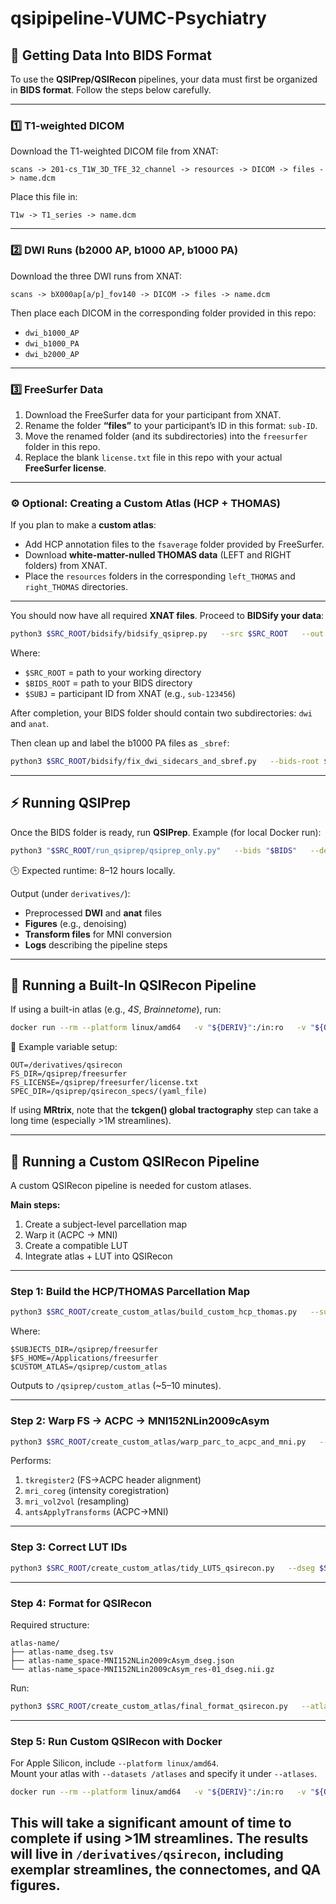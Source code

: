 # qsipipeline-VUMC-Psychiatry

## 🧠 Getting Data Into BIDS Format

To use the **QSIPrep/QSIRecon** pipelines, your data must first be organized in **BIDS format**. Follow the steps below carefully.

---

### 1️⃣ T1-weighted DICOM

Download the T1-weighted DICOM file from XNAT:

```
scans -> 201-cs_T1W_3D_TFE_32_channel -> resources -> DICOM -> files -> name.dcm
```

Place this file in:

```
T1w -> T1_series -> name.dcm
```

---

### 2️⃣ DWI Runs (b2000 AP, b1000 AP, b1000 PA)

Download the three DWI runs from XNAT:

```
scans -> bX000ap[a/p]_fov140 -> DICOM -> files -> name.dcm
```

Then place each DICOM in the corresponding folder provided in this repo:

- `dwi_b1000_AP`
- `dwi_b1000_PA`
- `dwi_b2000_AP`

---

### 3️⃣ FreeSurfer Data

1. Download the FreeSurfer data for your participant from XNAT.
2. Rename the folder **“files”** to your participant’s ID in this format: `sub-ID`.
3. Move the renamed folder (and its subdirectories) into the `freesurfer` folder in this repo.
4. Replace the blank `license.txt` file in this repo with your actual **FreeSurfer license**.

---

### ⚙️ Optional: Creating a Custom Atlas (HCP + THOMAS)

If you plan to make a **custom atlas**:

- Add HCP annotation files to the `fsaverage` folder provided by FreeSurfer.
- Download **white-matter-nulled THOMAS data** (LEFT and RIGHT folders) from XNAT.
- Place the `resources` folders in the corresponding `left_THOMAS` and `right_THOMAS` directories.

---

You should now have all required **XNAT files**. Proceed to **BIDSify your data**:

```bash
python3 $SRC_ROOT/bidsify/bidsify_qsiprep.py   --src $SRC_ROOT   --out $BIDS_ROOT   --sub $SUBJ
```

Where:
- `$SRC_ROOT` = path to your working directory  
- `$BIDS_ROOT` = path to your BIDS directory  
- `$SUBJ` = participant ID from XNAT (e.g., `sub-123456`)

After completion, your BIDS folder should contain two subdirectories: `dwi` and `anat`.

Then clean up and label the b1000 PA files as `_sbref`:

```bash
python3 $SRC_ROOT/bidsify/fix_dwi_sidecars_and_sbref.py   --bids-root $BIDS_ROOT   --sub $SUBJ
```

---

## ⚡ Running QSIPrep

Once the BIDS folder is ready, run **QSIPrep**. Example (for local Docker run):

```bash
python3 "$SRC_ROOT/run_qsiprep/qsiprep_only.py"   --bids "$BIDS"   --deriv "$DERIV"   --work "$WORK"   --participant $SUBJ   --threads 12 --mem-mb 32000
```

🕒 Expected runtime: 8–12 hours locally.

Output (under `derivatives/`):
- Preprocessed **DWI** and **anat** files
- **Figures** (e.g., denoising)
- **Transform files** for MNI conversion
- **Logs** describing the pipeline steps

---

## 🧩 Running a Built-In QSIRecon Pipeline

If using a built-in atlas (e.g., *4S*, *Brainnetome*), run:

```bash
docker run --rm --platform linux/amd64   -v "${DERIV}":/in:ro   -v "${OUT}":/out   -v "${WORK}":/work   -v "${FS_DIR}":/fsdir:ro   -v "${FS_LICENSE}":/opt/freesurfer/license.txt:ro   -v "${SPEC_DIR}":/specs:ro   pennlinc/qsirecon:1.0.1     /in /out participant     --input-type qsiprep     --recon-spec /specs/mrtrix_hsvs.yaml     --fs-subjects-dir /fsdir     --fs-license-file /opt/freesurfer/license.txt     --participant-label "${SUBJ}"     --atlases 4S156Parcels     --output-resolution 2.0     --nprocs 12 --omp-nthreads 12 --mem 32000     -w /work --stop-on-first-crash -v -v
```

🧾 Example variable setup:
```
OUT=/derivatives/qsirecon
FS_DIR=/qsiprep/freesurfer
FS_LICENSE=/qsiprep/freesurfer/license.txt
SPEC_DIR=/qsiprep/qsirecon_specs/(yaml_file)
```

If using **MRtrix**, note that the **tckgen() global tractography** step can take a long time (especially >1M streamlines).

---

## 🧬 Running a Custom QSIRecon Pipeline

A custom QSIRecon pipeline is needed for custom atlases.

**Main steps:**

1. Create a subject-level parcellation map  
2. Warp it (ACPC → MNI)  
3. Create a compatible LUT  
4. Integrate atlas + LUT into QSIRecon

---

### Step 1: Build the HCP/THOMAS Parcellation Map

```bash
python3 $SRC_ROOT/create_custom_atlas/build_custom_hcp_thomas.py   --subject "$SUBJ"   --subjects-dir "$SUBJECTS_DIR"   --fsaverage-annot-dir "$SUBJECTS_DIR/fsaverage/label"   --freesurfer-home "$FS_HOME"   --thomas-left-root "$SRC_ROOT/left_THOMAS/resources/left"   --thomas-right-root "$SRC_ROOT/right_THOMAS/resources/right"   --out-root "$CUSTOM_ATLAS"   --keep-hcp-ids
```

Where:
```
$SUBJECTS_DIR=/qsiprep/freesurfer
$FS_HOME=/Applications/freesurfer
$CUSTOM_ATLAS=/qsiprep/custom_atlas
```

Outputs to `/qsiprep/custom_atlas` (~5–10 minutes).

---

### Step 2: Warp FS → ACPC → MNI152NLin2009cAsym

```bash
python3 $SRC_ROOT/create_custom_atlas/warp_parc_to_acpc_and_mni.py   --fs-t1 "$SUBJECTS_DIR/$SUBJ/mri/T1.mgz"   --acpc-t1 "$DERIV/$SUBJ/anat/${SUBJ}_space-ACPC_desc-preproc_T1w.nii.gz"   --parc-fs "${CUSTOM_ATLAS}aparc_HCPMMP1_plus_THOMAS.mgz"   --mni-t1 "$HOME/.cache/templateflow/tpl-MNI152NLin2009cAsym/tpl-MNI152NLin2009cAsym_res-01_T1w.nii.gz"   --xfm-acpc2mni "$DERIV/$SUBJ/anat/${SUBJ}_from-ACPC_to-MNI152NLin2009cAsym_mode-image_xfm.h5"   --outdir "$CUSTOM_ATLAS"   --threads 4
```

Performs:
1. `tkregister2` (FS→ACPC header alignment)  
2. `mri_coreg` (intensity coregistration)  
3. `mri_vol2vol` (resampling)  
4. `antsApplyTransforms` (ACPC→MNI)

---

### Step 3: Correct LUT IDs

```bash
python3 $SRC_ROOT/create_custom_atlas/tidy_LUTS_qsirecon.py   --dseg $SRC_ROOT/custom_atlas/parcellation_space-MNI152NLin2009cAsym_dseg.nii.gz   --hcp-lut $SRC_ROOT/custom_atlas/hcpmmp1_original.txt   --out-tsv $SRC_ROOT/custom_atlas/parcellation_space-MNI152NLin2009cAsym_dseg.tsv   --thomas-lut $SRC_ROOT/custom_atlas/thomas_lookup.tsv
```

---

### Step 4: Format for QSIRecon

Required structure:
```
atlas-name/
├── atlas-name_dseg.tsv
├── atlas-name_space-MNI152NLin2009cAsym_dseg.json
└── atlas-name_space-MNI152NLin2009cAsym_res-01_dseg.nii.gz
```

Run:

```bash
python3 $SRC_ROOT/create_custom_atlas/final_format_qsirecon.py   --atlas-name HCPMMP1plusTHOMAS   --atlas-root $SRC_ROOT/custom_atlas   --labels-tsv $SRC_ROOT/custom_atlas/parcellation_space-MNI152NLin2009cAsym_dseg.tsv   --dseg-mni $SRC_ROOT/custom_atlas/parcellation_space-MNI152NLin2009cAsym_dseg.nii.gz   --notes "HCP-MMP1 cortical + THOMAS thalamic stitched in subject space, warped to MNI with antsApplyTransforms."
```

---

### Step 5: Run Custom QSIRecon with Docker

For Apple Silicon, include `--platform linux/amd64`.  
Mount your atlas with `--datasets /atlases` and specify it under `--atlases`.

```bash
docker run --rm --platform linux/amd64   -v "${DERIV}":/in:ro   -v "${OUT}":/out   -v "${WORK}":/work   -v "${FS_DIR}":/fsdir:ro   -v "${ATLAS_ROOT}":/atlases:ro   -v "${FS_LICENSE}":/opt/freesurfer/license.txt:ro   -v "${SPEC_DIR}":/specs:ro   pennlinc/qsirecon:1.0.1     /in /out participant     --input-type qsiprep     --recon-spec /specs/mrtrix_hsvs.yaml     --fs-subjects-dir /fsdir     --fs-license-file /opt/freesurfer/license.txt     --participant-label "${SUBJ}"     --datasets /atlases     --atlases HCPMMP1plusTHOMAS     --output-resolution 2.0     --nprocs 12 --omp-nthreads 12 --mem 32000     -w /work --stop-on-first-crash -v -v
```
This will take a significant amount of time to complete if using >1M streamlines. The results will live in `/derivatives/qsirecon`, including exemplar streamlines, the connectomes, and QA figures. 
---